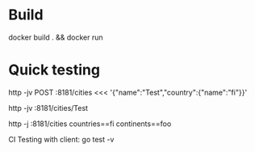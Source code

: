 # Build
docker build . && docker run <image>

# Quick testing 
http -jv POST :8181/cities <<< '{"name":"Test","country":{"name":"fi"}}'

http -jv :8181/cities/Test

http -j :8181/cities countries==fi continents==foo

CI Testing with client: go test -v
